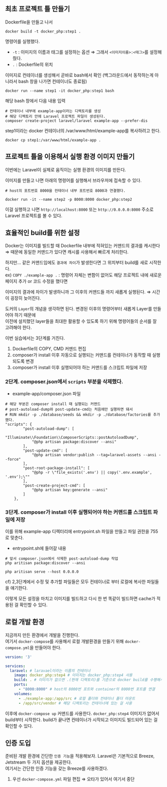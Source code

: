 ## 최초 프로젝트 틀 만들기 

Dockerfile을 만들고 나서 

```
docker build -t docker_php:step1 .
```

명령어를 실행했다. 
- `-t` : 이미지의 이름과 태그를 설정하는 옵션 ⇒ 그래서 `<이미지이름>:<태그>`를 설정해줬다.
- `.` : Dockerfile의 위치 

이미지로 컨테이너를 생성해서 곧바로 bash에서 확인 (백그라운드에서 동작하는게 아니라서 bash 창을 나가면 컨테이너도 종료됨)
```
docker run --name step1 -it docker_php:step1 bash 
```

해당 bash 창에서 다음 내용 입력 
```
# 컨테이너 내부에 example-app이라는 디렉토리를 생성 
# 해당 디렉토리 안에 Laravel 프로젝트 파일이 생성된다. 
composer create-project laravel/laravel example-app --prefer-dis 
```

step1이라는 docker 컨테이너의 /var/www/html/example-app를 복사하려고 한다. 
```
docker cp step1:/var/www/html/example-app .
```

## 프로젝트 틀을 이용해서 실행 환경 이미지 만들기 

이번에는 Laravel이 실제로 움직이는 실행 환경의 이미지를 만든다. 

이미지를 만들고 나면 아래의 명령어를 실행해서 브라우저에 접속할 수 있다.

```
# host의 포트번호 8000을 컨테이너 내부 포트번호 8000과 연결했다. 

docker run -it --name step2 -p 8000:8000 docker_php:step2
```

이걸 실행하고 나면 `http://localhost:8000` 또는 `http://0.0.0.0:8000` 주소로 Laravel 프로젝트를 볼 수 있다. 

## 효율적인 build를 위한 설정 

Docker는 이미지를 빌드할 때 Dockerfile 내부에 적혀있는 커맨드의 결과를 캐시한다 ⇒ 때문에 동일한 커맨드가 있다면 캐시를 사용해서 빠르게 처리한다. 

하지만... 같은 커맨드임에도 `결과에 차이`가 발생한다면 그 위치부터 build를 새로 시작한다.  
ex) `COPY ./example-app .` : 명령어 자체는 변함이 없어도 해당 프로젝트 내에 새로운 페이지 추가 or 코드 수정을 했다면

이미지의 결과에 차이가 발생하니까 그 이후의 커맨드들 까지 새롭게 실행된다. ⇒ 시간이 굉장히 늦어진다. 

도커의 `Layer`의 개념을 생각하면 된다. 변경된 이후의 명령어부터 새롭게 Layer를 만들어야 하기 때문에  
이전에 설치했던 layer들을 최대한 활용할 수 있도록 하기 위해 명령어들의 순서를 잘 고려해야 한다. 

이번 실습에서는 3단계를 거친다. 
1. Dockerfile의 COPY, CMD 커맨드 편집
2. composer가 install 이후 자동으로 실행되는 커맨드를 컨테이너가 동작할 때 실행되도록 변경
3. composer가 install 이후 실행되어야 하는 커맨드를 스크립트 파일에 저장 

### 2단계. composer.json에서 `scripts` 부분을 삭제했다. 

- example-app/composer.json 파일
```
# 해당 부분은 composer install 때 실행되는 커맨드 
# post-autoload-dump와 post-update-cmd는 처음에만 실행하면 돼서 
# RUN mkdir -p ./database/seeds && mkdir -p ./database/factories를 추가했다. 
"scripts": {
        "post-autoload-dump": [
            "Illuminate\\Foundation\\ComposerScripts::postAutoloadDump",
            "@php artisan package:discover --ansi"
        ],
        "post-update-cmd": [
            "@php artisan vendor:publish --tag=laravel-assets --ansi --force"
        ],
        "post-root-package-install": [
            "@php -r \"file_exists('.env') || copy('.env.example', '.env');\""
        ],
        "post-create-project-cmd": [
            "@php artisan key:generate --ansi"
        ]
    },
```

### 3단계. composer가 install 이후 실행되어야 하는 커맨드를 스크립트 파일에 저장 

이를 위해 example-app 디렉터리에 entrypoint.sh 파일을 만들고 파일 권한을 755로 맞춘다. 

- entrypoint.sh에 들어갈 내용
```
# 앞서 composer.json에서 삭제한 post-autoload-dump 작업 
php aritisan package:discover --ansi 

php aritisan serve --host 0.0.0.0
```

cf) 2,3단계에서 수정 및 추가할 파일들은 모두 컨테이너로 부터 로컬에 복사한 파일들을 얘기한다. 

이렇게 모든 설정을 마치고 이미지를 빌드하고 다시 한 번 똑같이 빌드하면 cache가 적용된 걸 확인할 수 있다. 

## 로컬 개발 환경 
지금까지 만든 환경에서 개발을 진행한다.  
여기서 `docker-compose`를 사용해서 로컬 개발환경을 만들기 위해 `docker-compose.yml`을 만들어야 한다. 

``` yml
version: '3'

services: 
  laravel: # laravael이라는 이름의 컨테이너 
    image: docker_php:step4 # 이미지는 docker_php:step4 사용 
    build: . # 이미지가 없으면 .(현재 디렉토리)를 기준으로 docker build를 수행해서 이미지를 만들고 이후의 동작 시작 
    ports:
      - "8000:8000" # host의 8000번 포트와 container의 8000번 포트를 연결
    volumes:
      - ./example-app:/app/src # 로컬 폴더와 컨테이너 폴더 마운트
      - /app/src/vendor # 해당 디렉토리는 컨테이너에 있는 걸 사용
```

이후에 `docker-compose up` 커맨드를 사용한다. `docker_php:step4` 이미지가 없어서 build부터 시작한다. 
build가 끝나면 컨테이너가 시작되고 이미지도 빌드되어 있는 걸 확인할 수 있다. 

## 인증 도입 

준비된 개발 환경에 간단한 `인증 기능`을 적용해보자. Laravel은 기본적으로 Breeze, Jetstream 두 가지 옵션을 제공한다.  
여기서는 간단한 인증 기능을 갖는 Breeze를 사용하겠다. 

1) 우선 `docker-compose.yml` 파일 편집 ⇒ 오타가 있어서 여기서 중단
